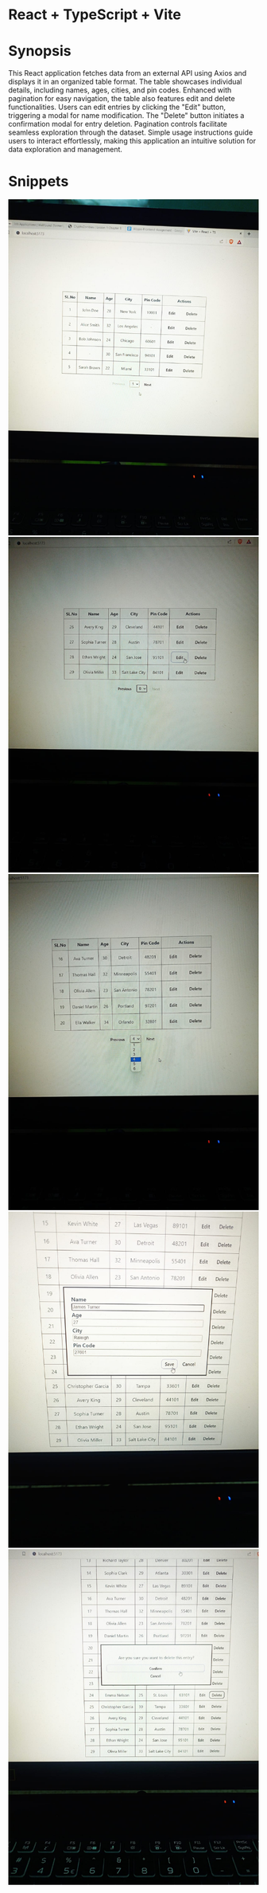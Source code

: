 # React + TypeScript + Vite


# Synopsis

This React application fetches data from an external API using Axios and displays it in an organized table format. The table showcases individual details, including names, ages, cities, and pin codes. Enhanced with pagination for easy navigation, the table also features edit and delete functionalities. Users can edit entries by clicking the "Edit" button, triggering a modal for name modification. The "Delete" button initiates a confirmation modal for entry deletion. Pagination controls facilitate seamless exploration through the dataset. Simple usage instructions guide users to interact effortlessly, making this application an intuitive solution for data exploration and management.


# Snippets

<img src="./src/assets/image1.jpg" />
<img src="./src/assets/image2.jpg" />
<img src="./src/assets/image3.jpg" />
<img src="./src/assets/image4.jpg" />
<img src="./src/assets/image5.jpg" />
